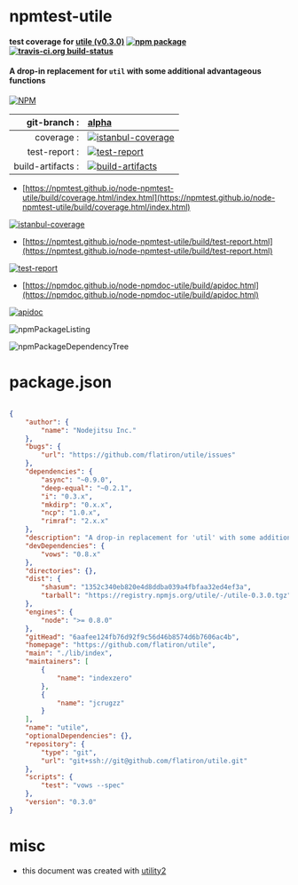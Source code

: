 # npmtest-utile

#### test coverage for  [utile (v0.3.0)](https://github.com/flatiron/utile)  [![npm package](https://img.shields.io/npm/v/npmtest-utile.svg?style=flat-square)](https://www.npmjs.org/package/npmtest-utile) [![travis-ci.org build-status](https://api.travis-ci.org/npmtest/node-npmtest-utile.svg)](https://travis-ci.org/npmtest/node-npmtest-utile)

#### A drop-in replacement for `util` with some additional advantageous functions

[![NPM](https://nodei.co/npm/utile.png?downloads=true&downloadRank=true&stars=true)](https://www.npmjs.com/package/utile)

| git-branch : | [alpha](https://github.com/npmtest/node-npmtest-utile/tree/alpha)|
|--:|:--|
| coverage : | [![istanbul-coverage](https://npmtest.github.io/node-npmtest-utile/build/coverage.badge.svg)](https://npmtest.github.io/node-npmtest-utile/build/coverage.html/index.html)|
| test-report : | [![test-report](https://npmtest.github.io/node-npmtest-utile/build/test-report.badge.svg)](https://npmtest.github.io/node-npmtest-utile/build/test-report.html)|
| build-artifacts : | [![build-artifacts](https://npmtest.github.io/node-npmtest-utile/glyphicons_144_folder_open.png)](https://github.com/npmtest/node-npmtest-utile/tree/gh-pages/build)|

- [https://npmtest.github.io/node-npmtest-utile/build/coverage.html/index.html](https://npmtest.github.io/node-npmtest-utile/build/coverage.html/index.html)

[![istanbul-coverage](https://npmtest.github.io/node-npmtest-utile/build/screenCapture.buildCi.browser.%252Ftmp%252Fbuild%252Fcoverage.lib.html.png)](https://npmtest.github.io/node-npmtest-utile/build/coverage.html/index.html)

- [https://npmtest.github.io/node-npmtest-utile/build/test-report.html](https://npmtest.github.io/node-npmtest-utile/build/test-report.html)

[![test-report](https://npmtest.github.io/node-npmtest-utile/build/screenCapture.buildCi.browser.%252Ftmp%252Fbuild%252Ftest-report.html.png)](https://npmtest.github.io/node-npmtest-utile/build/test-report.html)

- [https://npmdoc.github.io/node-npmdoc-utile/build/apidoc.html](https://npmdoc.github.io/node-npmdoc-utile/build/apidoc.html)

[![apidoc](https://npmdoc.github.io/node-npmdoc-utile/build/screenCapture.buildCi.browser.%252Ftmp%252Fbuild%252Fapidoc.html.png)](https://npmdoc.github.io/node-npmdoc-utile/build/apidoc.html)

![npmPackageListing](https://npmtest.github.io/node-npmtest-utile/build/screenCapture.npmPackageListing.svg)

![npmPackageDependencyTree](https://npmtest.github.io/node-npmtest-utile/build/screenCapture.npmPackageDependencyTree.svg)



# package.json

```json

{
    "author": {
        "name": "Nodejitsu Inc."
    },
    "bugs": {
        "url": "https://github.com/flatiron/utile/issues"
    },
    "dependencies": {
        "async": "~0.9.0",
        "deep-equal": "~0.2.1",
        "i": "0.3.x",
        "mkdirp": "0.x.x",
        "ncp": "1.0.x",
        "rimraf": "2.x.x"
    },
    "description": "A drop-in replacement for 'util' with some additional advantageous functions",
    "devDependencies": {
        "vows": "0.8.x"
    },
    "directories": {},
    "dist": {
        "shasum": "1352c340eb820e4d8ddba039a4fbfaa32ed4ef3a",
        "tarball": "https://registry.npmjs.org/utile/-/utile-0.3.0.tgz"
    },
    "engines": {
        "node": ">= 0.8.0"
    },
    "gitHead": "6aafee124fb76d92f9c56d46b8574d6b7606ac4b",
    "homepage": "https://github.com/flatiron/utile",
    "main": "./lib/index",
    "maintainers": [
        {
            "name": "indexzero"
        },
        {
            "name": "jcrugzz"
        }
    ],
    "name": "utile",
    "optionalDependencies": {},
    "repository": {
        "type": "git",
        "url": "git+ssh://git@github.com/flatiron/utile.git"
    },
    "scripts": {
        "test": "vows --spec"
    },
    "version": "0.3.0"
}
```



# misc
- this document was created with [utility2](https://github.com/kaizhu256/node-utility2)
